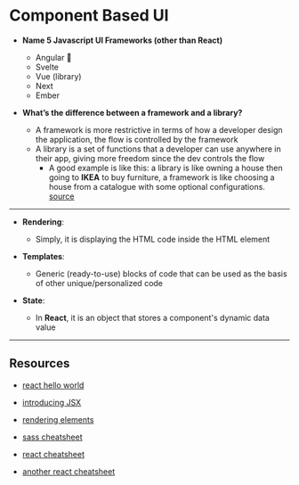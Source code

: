 # Component Based UI

- **Name 5 Javascript UI Frameworks (other than React)**
  - Angular 🤮
  - Svelte
  - Vue (library)
  - Next 
  - Ember

- **What’s the difference between a framework and a library?**
  - A framework is more restrictive in terms of how a developer design the application, the flow is controlled by the framework
  - A library is a set of functions that a developer can use anywhere in their app, giving more freedom since the dev controls the flow
    - A good example is like this: a library is like owning a house then going to **IKEA** to buy furniture, a framework is like choosing a house from a catalogue with some optional configurations. [source](https://www.freecodecamp.org/news/the-difference-between-a-framework-and-a-library-bd133054023f/)
 
---

- **Rendering**:
  - Simply, it is displaying the HTML code inside the HTML element

- **Templates**:
  - Generic (ready-to-use) blocks of code that can be used as the basis of other unique/personalized code 

- **State**:
  - In **React**, it is an object that stores a component's dynamic data value



---

## Resources

- [react hello world](https://facebook.github.io/react/docs/hello-world.html)

- [introducing JSX](https://facebook.github.io/react/docs/introducing-jsx.html)

- [rendering elements](https://facebook.github.io/react/docs/rendering-elements.html)

- [sass cheatsheet](https://devhints.io/sass)

- [react cheatsheet](https://devhints.io/react)

- [another react cheatsheet](https://reactcheatsheet.com/)


